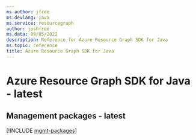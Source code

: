 ```yaml
---
ms.author: jfree
ms.devlang: java
ms.service: resourcegraph
author: joshfree
ms.data: 09/05/2022
description: Reference for Azure Resource Graph SDK for Java
ms.topic: reference
title: Azure Resource Graph SDK for Java
---
```

# Azure Resource Graph SDK for Java - latest

## Management packages - latest
[!INCLUDE [mgmt-packages](resource-graph-mgmt-index.md)]